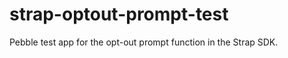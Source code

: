 strap-optout-prompt-test
========================

Pebble test app for the opt-out prompt function in the Strap SDK.
